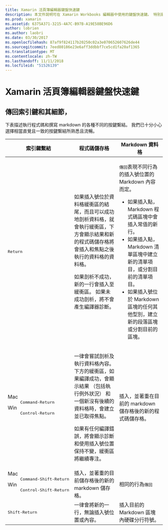 ```yaml
---
title: Xamarin 活頁簿編輯器鍵盤快速鍵
description: 本文件說明可在 Xamarin Workbooks 編輯器中使用的鍵盤快速鍵。 特別是，它會查看的各種資訊，請使用 Return 鍵。
ms.prod: xamarin
ms.assetid: 6375A371-3215-4A7C-B97B-A19E58BE96D6
author: lobrien
ms.author: laobri
ms.date: 03/30/2017
ms.openlocfilehash: 87af9f824117b20250c02a3e070652607626de44
ms.sourcegitcommit: 7eed80186e23e6aff3ddbbf7ce5cd1fa20af1365
ms.translationtype: MT
ms.contentlocale: zh-TW
ms.lasthandoff: 11/11/2018
ms.locfileid: "51526139"
---
```

# <a name="xamarin-workbooks-editor-keyboard-shortcuts"></a>Xamarin 活頁簿編輯器鍵盤快速鍵

## <a name="the-return-key-and-its-nuances"></a>傳回索引鍵和其細節，

下表描述執行程式碼和撰寫 markdown 的各種不同的按鍵繫結。 我們已十分小心選擇相當直覺且一致的按鍵繫結所熟悉且流暢。

|索引鍵繫結|程式碼儲存格|Markdown 資料格|
|--- |--- |--- |
|<kbd>Return</kbd>|<p>如果插入號位於資料格緩衝區的結尾，而且可以成功地剖析資料格，就會執行緩衝區，下方會顯示結果和新的程式碼儲存格將會插入和焦點之後執行的資料格的資料格。</p><p>如果剖析不成功，新的一行會插入至緩衝區。 如果未成功剖析，將不會產生編譯器診斷。</p>|<p><kbd>傳回</kbd>表現不同行為的插入號位置的 Markdown 內容而定。</p><ul><li>如果插入點，Markdown 程式碼區塊中會插入常值的新行。</li><li>如果插入點，Markdown 清單區塊中建立新的清單項目，或分割目前的清單項目。</li><li>如果插入號位於 Markdown 區塊的任何其他型別，建立新的段落區塊或分割目前的區塊。</li></ul>|
|<dl><dt>Mac</dt><dd><kbd>Command‑Return</kbd></dd><dt>Win</dt><dd><kbd>Control‑Return</kbd></dd></dl>|<p>一律會嘗試剖析及執行資料格內容。 下方的緩衝區，如果編譯成功，會顯示結果 （包括執行例外狀況） 和一個新沒有後續的資料格時，會建立並已取得焦點。</p><p>如果有任何編譯錯誤，將會顯示診斷和使用插入號位置保持不變，緩衝區將繼續專注。</p>|插入，並著重在目前的 markdown 儲存格後的新的程式碼儲存格。|
|<dl><dt>Mac</dt><dd><kbd>Command‑Shift‑Return</kbd><dd><dt>Win</dt><dd><kbd>Control‑Shift‑Return</kbd></dd></dl>|插入，並著重的目前儲存格後的新的 markdown 儲存格。|相同的行為<kbd>傳回</kbd>|
|<kbd>Shift‑Return</kbd>|一律會將新的一行，無論插入號位置或內容。|插入目前的 Markdown 區塊內硬碟分行符號。|
